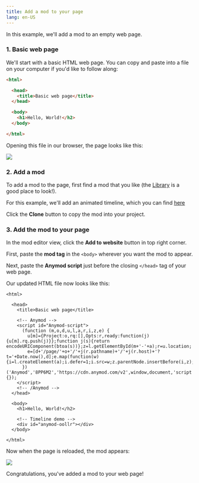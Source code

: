 ```yaml
---
title: Add a mod to your page
lang: en-US
---
```


In this example, we'll add a mod to an empty web page.

### 1. Basic web page

We'll start with a basic HTML web page. You can copy and paste into a file on your computer if you'd like to follow along:

```html
<html>

  <head>
    <title>Basic web page</title>
  </head>

  <body>
    <h1>Hello, World!</h2>
  </body>

</html>
```

Opening this file in our browser, the page looks like this:

<img src="https://res.cloudinary.com/component/image/upload/c_scale,w_1200/v1534381540/add-mod-01_xkimjj.png">

### 2. Add a mod

To add a mod to the page, first find a mod that you like (the [Library](https://anymod.com/library) is a good place to look!).

For this example, we'll add an animated timeline, which you can find [here](https://anymod.com/mod/oollr?v=30)

Click the **Clone** button to copy the mod into your project.

### 3. Add the mod to your page

In the mod editor view, click the **Add to website** button in top right corner.

First, paste the **mod tag** in the `<body>` wherever you want the mod to appear.

Next, paste the **Anymod script** just before the closing `</head>` tag of your web page.

Our updated HTML file now looks like this:

```html{7-12,20}
<html>

  <head>
    <title>Basic web page</title>

    <!-- Anymod -->
    <script id="Anymod-script">
      (function (m,o,d,u,l,a,r,i,z,e) {
        u[m]={Project:o,rq:[],Opts:r,ready:function(j){u[m].rq.push(j)}};function j(s){return encodeURIComponent(btoa(s))};z=l.getElementById(m+'-'+a);r=u.location;
        e=[d+'/page/'+o+'/'+j(r.pathname)+'/'+j(r.host)+'?t='+Date.now(),d];e.map(function(w){i=l.createElement(a);i.defer=1;i.src=w;z.parentNode.insertBefore(i,z);});
      })('Anymod','8PP6M2','https://cdn.anymod.com/v2',window,document,'script',{});
    </script>
    <!-- /Anymod -->
  </head>

  <body>
    <h1>Hello, World!</h2>

    <!-- Timeline demo -->
    <div id="anymod-oollr"></div>
  </body>

</html>
```

Now when the page is reloaded, the mod appears:

<img src="https://res.cloudinary.com/component/image/upload/c_scale,w_1200/v1534381540/add-mod-02_ladprh.png">

Congratulations, you've added a mod to your web page!
